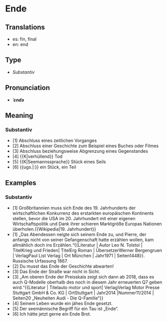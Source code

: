 # Ende
## Translations
- es: fin, final
- en: end
## Type
- _Substantiv_
## Pronunciation
- **_ˈɛndə_**
## Meaning
### Substantiv
- [1] Abschluss eines zeitlichen Vorganges
- [2] Abschluss einer Geschichte zum Beispiel eines Buches oder Filmes
- [3] Abschluss beziehungsweise Abgrenzung eines Gegenstandes
- [4] {{K|verhüllend}} Tod
- [5] {{K|Seemannssprache}} Stück eines Seils
- [6] {{ugs.|:}} ein Stück, ein Teil
## Examples
### Substantiv
- [1] Großbritannien muss sich Ende des 19. Jahrhunderts der wirtschaftlichen Konkurrenz des erstarkten europäischen Kontinents stellen, bevor die USA im 20. Jahrhundert mit einer eigenen Wirtschaftspolitik und Dank ihrer schieren Marktgröße Europas Nationen überholen.<ref>{{Wikipedia|19. Jahrhundert}}</ref>
- [1] „Das Abendessen neigte sich seinem Ende zu, und Pierre, der anfangs nicht von seiner Gefangenschaft hatte erzählen wollen, kam allmählich doch ins Erzählen.“<ref>{{Literatur | Autor Leo N. Tolstoi | TitelKrieg und Frieden| TitelErg Roman | ÜbersetzerWerner Bergengruen | VerlagPaul List Verlag | Ort München | Jahr1971 | Seiten1448}}. Russische Urfassung 1867.</ref>
- [2] Du musst das Ende der Geschichte abwarten!
- [3] Das Ende der Straße war nicht in Sicht.
- [3] „Am oberen Ende der Preisskala zeigt sich dann ab 2018, dass es auch Q-Modelle oberhalb des noch in diesem Jahr erneuerten Q7 geben wird.“<ref>{{Literatur | Titelauto motor und sport| VerlagVerlag Motor Presse Stuttgart GmbH & Co. KG | OrtStuttgart | Jahr2014 |Nummer11/2014 | Seiten20 „Neuheiten Audi - Die Q-Familie“}}</ref>
- [4] Seinem Leben wurde ein jähes Ende gesetzt.
- [5] Der seemännische Begriff für ein Tau ist „Ende“.
- [6] Ich hätte jetzt gerne ein Ende Brot.
